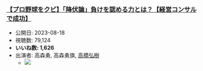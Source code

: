 ### [【プロ野球をクビ】「降伏論」負けを認める力とは？【経営コンサルで成功】](https://www.youtube.com/watch?v=1a-m_uixR6I)
-   公開日: 2023-08-18
-   視聴数: 79,124
-   **いいね数: 1,626**
-   出演者: 高森勇, 高森勇旗, [高橋弘樹](/rehacq_fan/people/高橋弘樹 "wikilink")
    - [![](https://img.youtube.com/vi/1a-m_uixR6I/hqdefault.jpg)](https://www.youtube.com/watch?v=1a-m_uixR6I)
